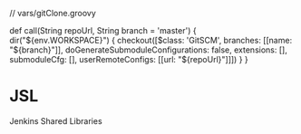// vars/gitClone.groovy

def call(String repoUrl, String branch = 'master') {
    dir("${env.WORKSPACE}") {
        checkout([$class: 'GitSCM', branches: [[name: "${branch}"]], doGenerateSubmoduleConfigurations: false, extensions: [], submoduleCfg: [], userRemoteConfigs: [[url: "${repoUrl}"]]])
    }
}
# JSL
Jenkins Shared Libraries
